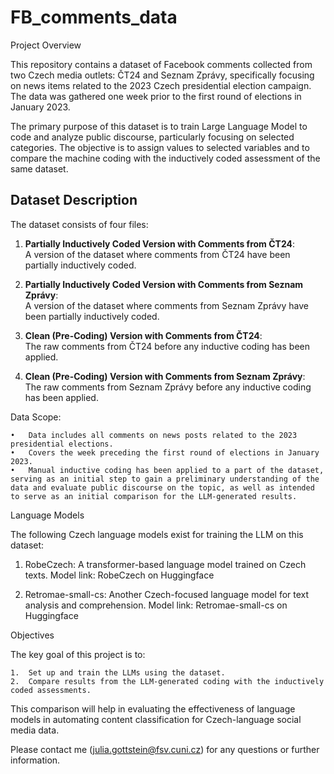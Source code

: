 # FB_comments_data

Project Overview

This repository contains a dataset of Facebook comments collected from two Czech media outlets: ČT24 and Seznam Zprávy, specifically focusing on news items related to the 2023 Czech presidential election campaign. The data was gathered one week prior to the first round of elections in January 2023.

The primary purpose of this dataset is to train Large Language Model to code and analyze public discourse, particularly focusing on selected categories. The objective is to assign values to selected variables and to compare the machine coding with the inductively coded assessment of the same dataset.

## Dataset Description

The dataset consists of four files:

1. **Partially Inductively Coded Version with Comments from ČT24**:  
   A version of the dataset where comments from ČT24 have been partially inductively coded.

2. **Partially Inductively Coded Version with Comments from Seznam Zprávy**:  
   A version of the dataset where comments from Seznam Zprávy have been partially inductively coded.

3. **Clean (Pre-Coding) Version with Comments from ČT24**:  
   The raw comments from ČT24 before any inductive coding has been applied.

4. **Clean (Pre-Coding) Version with Comments from Seznam Zprávy**:  
   The raw comments from Seznam Zprávy before any inductive coding has been applied.

Data Scope:

	•	Data includes all comments on news posts related to the 2023 presidential elections.
	•	Covers the week preceding the first round of elections in January 2023.
	•	Manual inductive coding has been applied to a part of the dataset, serving as an initial step to gain a preliminary understanding of the data and evaluate public discourse on the topic, as well as intended to serve as an initial comparison for the LLM-generated results.

Language Models

The following Czech language models exist for training the LLM on this dataset:

  1.	RobeCzech:
A transformer-based language model trained on Czech texts.
Model link: RobeCzech on Huggingface

  2.	Retromae-small-cs:
Another Czech-focused language model for text analysis and comprehension.
Model link: Retromae-small-cs on Huggingface

Objectives

The key goal of this project is to:

	1.	Set up and train the LLMs using the dataset.
	2.	Compare results from the LLM-generated coding with the inductively coded assessments.

This comparison will help in evaluating the effectiveness of language models in automating content classification for Czech-language social media data.

Please contact me (julia.gottstein@fsv.cuni.cz) for any questions or further information.
